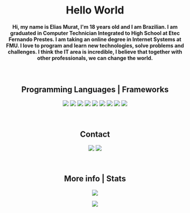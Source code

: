 <h1 align="center">Hello World</h1>

<h4 align="center">Hi, my name is Elias Murat, I'm 18 years old and I am Brazilian. I am graduated in Computer Technician Integrated to High School at Etec Fernando Prestes. I am taking an online degree in Internet Systems at FMU. 
I love to program and learn new technologies, solve problems and challenges. I think the IT area is incredible, I believe that together with other professionals, we can change the world.</h4>


<br>

<h2 align="center">Programming Languages | Frameworks</h2>
<p align="center">
<img src="https://img.shields.io/badge/-Java-4b4b4b.svg?logo=Java&style=flat-square&logoColor=white"/>
<img src="https://img.shields.io/badge/C Sharp-4b4b4b.svg?logo=c-sharp&style=flat-square&logoColor=white"/>
<img src="https://img.shields.io/badge/Python-4b4b4b.svg?logo=python&style=flat-square&logoColor=white"/>
<img src="https://img.shields.io/badge/-Flutter-4b4b4b.svg?logo=Flutter&style=flat-square&logoColor=white"/>
<img src="https://img.shields.io/badge/-Xamarin-4b4b4b.svg?logo=Xamarin&style=flat-square&logoColor=white"/>
<img src="https://img.shields.io/badge/-HTML5-4b4b4b.svg?logo=Html5&style=flat-square&logoColor=white"/>
<img src="https://img.shields.io/badge/-CSS3-4b4b4b.svg?logo=Css3&style=flat-square&logoColor=white"/>
<img src="https://img.shields.io/badge/-Javascript-4b4b4b.svg?logo=Javascript&style=flat-square&logoColor=white"/>
<img src="https://img.shields.io/badge/-PHP-4b4b4b.svg?logo=php&style=flat-square&logoColor=white"/>
</p>

<br>

<h2 align="center">Contact</h2>
<p align="center">
<a href="https://www.linkedin.com/in/elias-murat-41ba691a8/" target="blank"><img src="https://img.shields.io/badge/-LinkedIn-4b4b4b.svg?logo=linkedin&style=flat-square&logoColor=white"></a>
<a href="mailto:elias-murat@outlook.com"><img src="https://img.shields.io/badge/Outlook-4b4b4b?logo=microsoft-outlook&style=flat-square&logoColor=white" /></a>
</p>

<br>

<h2 align="center">More info | Stats</h2>
<p align="center"><img src="https://github-readme-stats.vercel.app/api?username=EliasMurat&show_icons=true&theme=dark"/>
<p align="center"><img src="https://github-readme-stats.vercel.app/api/top-langs/?username=EliasMurat&layout=compact&show_icons=true&theme=dark"/>
